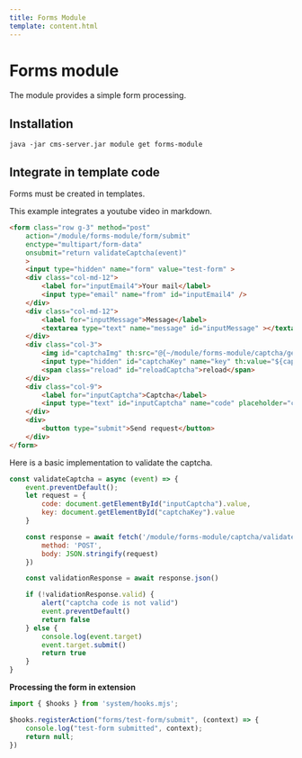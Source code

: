 ```yaml
---
title: Forms Module
template: content.html
---
```


# Forms module

The module provides a simple form processing.

## Installation

```shell
java -jar cms-server.jar module get forms-module
```

## Integrate in template code

Forms must be created in templates.


This example integrates a youtube video in markdown.

```html
<form class="row g-3" method="post" 
    action="/module/forms-module/form/submit" 
    enctype="multipart/form-data"
    onsubmit="return validateCaptcha(event)"
    >
    <input type="hidden" name="form" value="test-form" >
    <div class="col-md-12">
        <label for="inputEmail4">Your mail</label>
        <input type="email" name="from" id="inputEmail4" />
    </div>
    <div class="col-md-12">
        <label for="inputMessage">Message</label>
        <textarea type="text" name="message" id="inputMessage" ></textarea>
    </div>
    <div class="col-3">
        <img id="captchaImg" th:src="@{~/module/forms-module/captcha/generate(width=200,height=50,key=${captchaKey})}" />
        <input type="hidden" id="captchaKey" name="key" th:value="${captchaKey}" >
        <span class="reload" id="reloadCaptcha">reload</span>
    </div>
    <div class="col-9">
        <label for="inputCaptcha">Captcha</label>
        <input type="text" id="inputCaptcha" name="code" placeholder="captcha code here" />
    </div>
    <div>
        <button type="submit">Send request</button>
    </div>
</form>
```

Here is a basic implementation to validate the captcha.

```javascript
const validateCaptcha = async (event) => {
    event.preventDefault();
    let request = {
        code: document.getElementById("inputCaptcha").value,
        key: document.getElementById("captchaKey").value
    }

    const response = await fetch('/module/forms-module/captcha/validate', {
        method: 'POST',
        body: JSON.stringify(request)
    })

    const validationResponse = await response.json()

    if (!validationResponse.valid) {
        alert("captcha code is not valid")
        event.preventDefault()
        return false
    } else {
        console.log(event.target)
        event.target.submit()
        return true
    }
}
```

**Processing the form in extension**

```javascript
import { $hooks } from 'system/hooks.mjs';

$hooks.registerAction("forms/test-form/submit", (context) => {
	console.log("test-form submitted", context);
	return null;
})
```